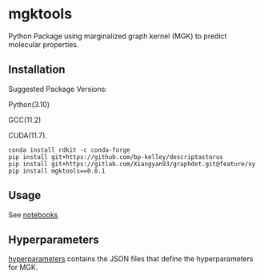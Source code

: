 # mgktools
Python Package using marginalized graph kernel (MGK) to predict molecular properties.

## Installation
Suggested Package Versions:

Python(3.10)

GCC(11.2)

CUDA(11.7).
```
conda install rdkit -c conda-forge
pip install git+https://github.com/bp-kelley/descriptastorus
pip install git+https://gitlab.com/Xiangyan93/graphdot.git@feature/xy
pip install mgktools==0.0.1
```

## Usage
See [notebooks](https://github.com/Xiangyan93/mgktools/tree/main/notebooks)

## Hyperparameters
[hyperparameters](https://github.com/Xiangyan93/mgktools/tree/main/hyperparameters) contains the JSON files that
define the hyperparameters for MGK.